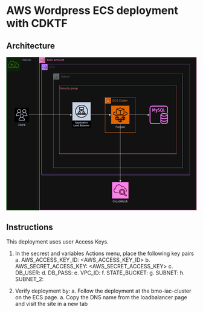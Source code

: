 # AWS Wordpress ECS deployment with CDKTF
## Architecture
![ECS Microservices CDKTF-AWS](images/aws.png)
## Instructions
This deployment uses user Access Keys.
 1. In the secrest and variables Actions menu, place the following key pairs
    a. AWS_ACCESS_KEY_ID: <AWS_ACCESS_KEY_ID>
    b. AWS_SECRET_ACCESS_KEY: <AWS_SECRET_ACCESS_KEY>
    c. DB_USER: <database user name>
    d. DB_PASS: <database password>
    e. VPC_ID: <id of vpc>
    f. STATE_BUCKET: <backend bucket to store state>
    g. SUBNET: <first subnet>
    h. SUBNET_2: <second subnet>

2. Verify deployment by:
    a. Follow the deployment at the bmo-iac-cluster on the ECS page.
    a. Copy the DNS name from the loadbalancer page and visit the site in a new tab
    
